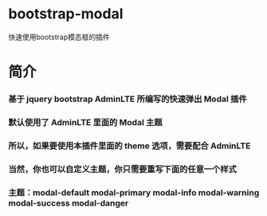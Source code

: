 # bootstrap-modal
快速使用bootstrap模态框的插件
# 简介
### 基于 jquery bootstrap AdminLTE 所编写的快速弹出 Modal 插件
### 默认使用了 AdminLTE 里面的 Modal 主题
### 所以，如果要使用本插件里面的 theme 选项，需要配合 AdminLTE 
### 当然，你也可以自定义主题，你只需要重写下面的任意一个样式
### 主题：modal-default modal-primary modal-info modal-warning modal-success modal-danger
